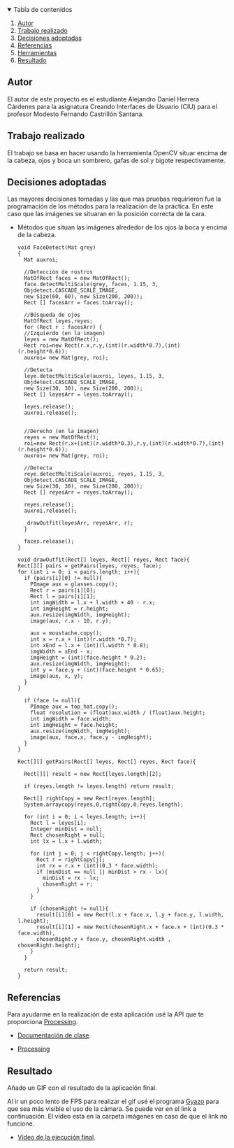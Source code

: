 <!-- TABLE OF CONTENTS -->
<details open="open">
  <summary>Tabla de contenidos</summary>
  <ol>
    <li>
      <a href="#Autor">Autor</a>
    </li>
    <li>
      <a href="#Trabajo realizado">Trabajo realizado</a>
    </li>
    <li><a href="#decisiones-adoptadas">Decisiones adoptadas</a></li>
    <li><a href="#referencias">Referencias</a></li>
    <li><a href="#herramientas">Herramientas</a></li>
    <li><a href="#resultado">Resultado</a></li>
  </ol>
</details>




## Autor

El autor de este proyecto es el estudiante Alejandro Daniel Herrera Cárdenes para la asignatura Creando Interfaces de Usuario (CIU) para el profesor Modesto Fernando Castrillón Santana. 


## Trabajo realizado

El trabajo se basa en hacer usando la herramienta OpenCV situar encima de la cabeza, ojos y boca un sombrero, gafas de sol y bigote respectivamente.

## Decisiones adoptadas

Las mayores decisiones tomadas y las que mas pruebas requirieron fue la programación de los métodos para la realización de la práctica. En este caso que las imágenes se situaran en la posición correcta de la cara.


* Métodos que situan las imágenes alrededor de los ojos la boca y encima de la cabeza.
  ```
  void FaceDetect(Mat grey)
  {
    Mat auxroi;
  
    //Detección de rostros
    MatOfRect faces = new MatOfRect();
    face.detectMultiScale(grey, faces, 1.15, 3, 
    Objdetect.CASCADE_SCALE_IMAGE, 
    new Size(60, 60), new Size(200, 200));
    Rect [] facesArr = faces.toArray();
  
    //Búsqueda de ojos
    MatOfRect leyes,reyes;
    for (Rect r : facesArr) {    
    //Izquierdo (en la imagen)
    leyes = new MatOfRect();
    Rect roi=new Rect(r.x,r.y,(int)(r.width*0.7),(int)(r.height*0.6));
    auxroi= new Mat(grey, roi);
      
    //Detecta
    leye.detectMultiScale(auxroi, leyes, 1.15, 3, 
    Objdetect.CASCADE_SCALE_IMAGE, 
    new Size(30, 30), new Size(200, 200));
    Rect [] leyesArr = leyes.toArray();
    
    leyes.release();
    auxroi.release(); 
     
     
    //Derecho (en la imagen)
    reyes = new MatOfRect();
    roi=new Rect(r.x+(int)(r.width*0.3),r.y,(int)(r.width*0.7),(int)(r.height*0.6));
    auxroi= new Mat(grey, roi);
    
    //Detecta
    reye.detectMultiScale(auxroi, reyes, 1.15, 3, 
    Objdetect.CASCADE_SCALE_IMAGE, 
    new Size(30, 30), new Size(200, 200));
    Rect [] reyesArr = reyes.toArray();
    
    reyes.release();
    auxroi.release();
    
     drawOutfit(leyesArr, reyesArr, r);
    }
  
    faces.release();
  }
  
  void drawOutfit(Rect[] leyes, Rect[] reyes, Rect face){
  Rect[][] pairs = getPairs(leyes, reyes, face);
  for (int i = 0; i < pairs.length; i++){
    if (pairs[i][0] != null){
      PImage aux = glasses.copy();
      Rect r = pairs[i][0];
      Rect l = pairs[i][1];
      int imgWidth = l.x + l.width + 40 - r.x;
      int imgHeight = r.height;
      aux.resize(imgWidth, imgHeight);
      image(aux, r.x - 10, r.y);
      
      aux = moustache.copy();
      int x = r.x + (int)(r.width *0.7);
      int xEnd = l.x + (int)(l.width * 0.8);
      imgWidth = xEnd - x;
      imgHeight = (int)(face.height * 0.2);
      aux.resize(imgWidth, imgHeight);
      int y = face.y + (int)(face.height * 0.65);
      image(aux, x, y);
    }
  }
  
    if (face != null){
      PImage aux = top_hat.copy();
      float resolution = (float)aux.width / (float)aux.height;
      int imgWidth = face.width;
      int imgHeight = face.height;
      aux.resize(imgWidth, imgHeight);
      image(aux, face.x, face.y - imgHeight);
    }
  }

  Rect[][] getPairs(Rect[] leyes, Rect[] reyes, Rect face){
  
    Rect[][] result = new Rect[leyes.length][2];
  
    if (reyes.length != leyes.length) return result;
  
    Rect[] rightCopy = new Rect[reyes.length];
    System.arraycopy(reyes,0,rightCopy,0,reyes.length);
  
    for (int i = 0; i < leyes.length; i++){
      Rect l = leyes[i];
      Integer minDist = null;
      Rect chosenRight = null;
      int lx = l.x + l.width;
    
      for (int j = 0; j < rightCopy.length; j++){
        Rect r = rightCopy[j];
        int rx = r.x + (int)(0.3 * face.width);
        if (minDist == null || minDist > rx - lx){
          minDist = rx - lx;
          chosenRight = r;
        }
      }
    
      if (chosenRight != null){
        result[i][0] = new Rect(l.x + face.x, l.y + face.y, l.width, l.height);
        result[i][1] = new Rect(chosenRight.x + face.x + (int)(0.3 * face.width),
        chosenRight.y + face.y, chosenRight.width , chosenRight.height);
      }
    }
   
    return result;
  }
## Referencias

Para ayudarme en la realización de esta aplicación usé la API que te proporciona [Processing](https://www.processing.org/).

* [Documentación de clase](https://ncvt-aep.ulpgc.es/cv/ulpgctp21/pluginfile.php/412240/mod_resource/content/40/CIU_Pr_cticas.pdf).

* [Processing](https://www.processing.org/)




## Resultado

Añado un GIF con el resultado de la aplicación final.

Al ir un poco lento de FPS para realizar el gif usé el programa [Gyazo](https://gyazo.com/) para que sea más visible el uso de la cámara. Se puede ver en el link a continuación. El video esta en la carpeta imágenes en caso de que el link no funcione.
* [Vídeo de la ejecución final](https://gyazo.com/fe843e34a0b2bb0985daa7e230e055d3).
